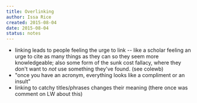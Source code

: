 ```yaml
---
title: Overlinking
author: Issa Rice
created: 2015-08-04
date: 2015-08-04
status: notes
---
```


- linking leads to people feeling the urge to link -- like a scholar feeling an urge to cite as many things as they can so they seem more knowledgeable; also some form of the sunk cost fallacy, where they don't want to *not* use something they've found. (see colewb)
- "once you have an acronym, everything looks like a compliment or an insult"
- linking to catchy titles/phrases changes their meaning (there once was comment on LW about this)
